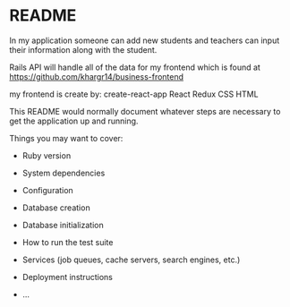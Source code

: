 # README

In my application someone  can add new students and teachers can input their information along with the student. 

 Rails API will handle all of the data for my frontend which is found at https://github.com/khargr14/business-frontend

my frontend is create by:
create-react-app
React
Redux
CSS
HTML







This README would normally document whatever steps are necessary to get the
application up and running.

Things you may want to cover:

* Ruby version

* System dependencies

* Configuration

* Database creation

* Database initialization

* How to run the test suite

* Services (job queues, cache servers, search engines, etc.)

* Deployment instructions

* ...
